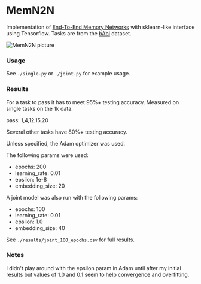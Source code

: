 # MemN2N

Implementation of [End-To-End Memory Networks](http://arxiv.org/abs/1503.08895) with sklearn-like interface using Tensorflow. Tasks are from the [bAbl](http://arxiv.org/abs/1502.05698) dataset.

![MemN2N picture](https://www.dropbox.com/s/3rdwfxt80v45uqm/Screenshot%202015-11-19%2000.57.27.png?dl=1)

### Usage

See `./single.py` or `./joint.py` for example usage.

### Results

For a task to pass it has to meet 95%+ testing accuracy. Measured on single tasks on the 1k data.

pass: 1,4,12,15,20

Several other tasks have 80%+ testing accuracy.

Unless specified, the Adam optimizer was used.

The following params were used:
  * epochs: 200
  * learning_rate: 0.01
  * epsilon: 1e-8
  * embedding_size: 20

A joint model was also run with the following params:
  * epochs: 100
  * learning_rate: 0.01
  * epsilon: 1.0
  * embedding_size: 40

See `./results/joint_100_epochs.csv` for full results.

### Notes

I didn't play around with the epsilon param in Adam until after my initial results but values of 1.0 and 0.1 seem to help convergence and overfitting.
